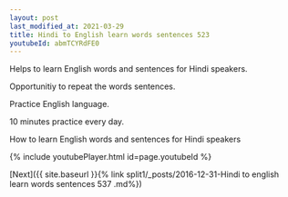 ```yaml
---
layout: post
last_modified_at: 2021-03-29
title: Hindi to English learn words sentences 523 
youtubeId: abmTCYRdFE0
---
```

 
 
Helps to learn English words and sentences for Hindi speakers.

Opportunitiy to repeat the words sentences. 

Practice English language. 
 
10 minutes practice every day. 
 
How to learn English words and sentences for Hindi speakers 
 
{% include youtubePlayer.html id=page.youtubeId %}
 
 
[Next]({{ site.baseurl }}{% link  split1/_posts/2016-12-31-Hindi to english learn words sentences 537 .md%})
 
